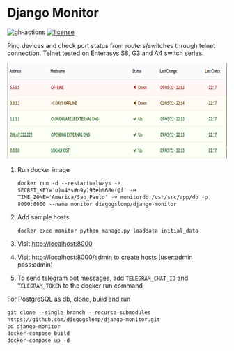 Django Monitor
==============

![gh-actions](https://github.com/diegogslomp/django-monitor/actions/workflows/docker-image.yml/badge.svg)
[![license](https://img.shields.io/badge/license-MIT-blue.svg)](https://github.com/diegogslomp/django-monitor/blob/master/LICENSE)

Ping devices and check port status from routers/switches through telnet
connection. Telnet tested on Enterasys S8, G3 and A4 switch series.
<p align="center">
<img src="https://raw.githubusercontent.com/diegogslomp/django-monitor/master/docs/_screenshots/hostlist.png" height=220 style="max-height: 440px;"/>
</p>

1.  Run docker image

        docker run -d --restart=always -e SECRET_KEY='o)=4*s#n9y)93eh%68e(@f' -e TIME_ZONE='America/Sao_Paulo' -v monitordb:/usr/src/app/db -p 8000:8000 --name monitor diegogslomp/django-monitor

2.  Add sample hosts

        docker exec monitor python manage.py loaddata initial_data

3.  Visit <http://localhost:8000>

4.  Visit <http://localhost:8000/admin> to create hosts (user:admin
    pass:admin)

5.  To send telegram [bot](https://core.telegram.org/bots) messages, add `TELEGRAM_CHAT_ID` and `TELEGRAM_TOKEN`
    to the docker run command

For PostgreSQL as db, clone, build and run

    git clone --single-branch --recurse-submodules https://github.com/diegogslomp/django-monitor.git
    cd django-monitor
    docker-compose build
    docker-compose up -d
